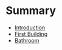 # Summary

* [Introduction](README.md)
* [First Building](first_building.md)
* [Bathroom](bathroom.md)

